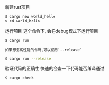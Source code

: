 新建rust项目
```bash
$ cargo new world_hello
$ cd world_hello
```

运行项目
	这个命令下, 会在debug模式下运行项目
```bash
$ cargo run
```

	如果想要高性能的代码,可以使用`--release`

```bash
$ cargo run --release
```

验证代码的正确性
	快速的检查一下代码能否编译通过
```bash
$ cargo check
```